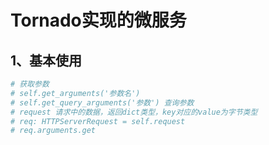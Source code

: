 # Tornado实现的微服务
## 1、基本使用

```python
# 获取参数
# self.get_arguments('参数名')
# self.get_query_arguments('参数') 查询参数
# request 请求中的数据，返回dict类型，key对应的value为字节类型
# req: HTTPServerRequest = self.request
# req.arguments.get
```